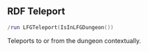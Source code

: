 ## RDF Teleport
```lua
/run LFGTeleport(IsInLFGDungeon())
```
Teleports to or from the dungeon contextually.
